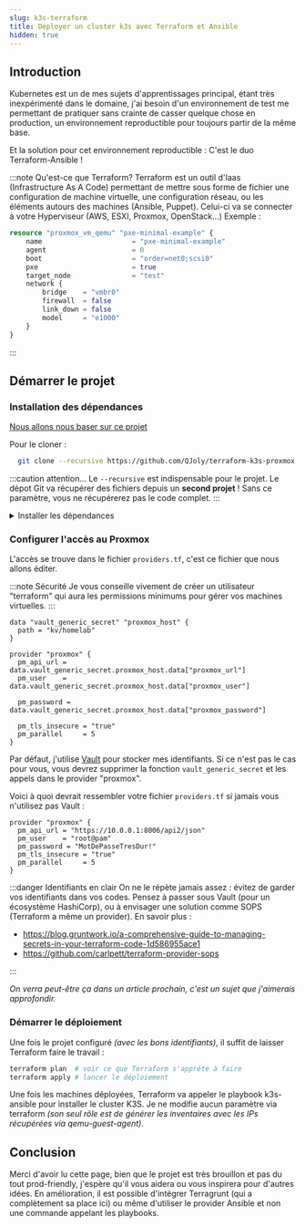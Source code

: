 ```yaml
---
slug: k3s-terraform
title: Deployer un cluster k3s avec Terraform et Ansible
hidden: true
---
```

## Introduction

Kubernetes est un de mes sujets d'apprentissages principal, étant très inexpérimenté dans le domaine, j'ai besoin d'un environnement de test me permettant de pratiquer sans crainte de casser quelque chose en production, un environnement reproductible pour toujours partir de la même base.

Et la solution pour cet environnement reproductible : C'est le duo Terraform-Ansible !

:::note Qu'est-ce que Terraform?
Terraform est un outil d'Iaas (Infrastructure As A Code) permettant de mettre sous forme de fichier une configuration de machine virtuelle, une configuration réseau, ou les éléments autours des machines (Ansible, Puppet). Celui-ci va se connecter à votre Hyperviseur (AWS, ESXI, Proxmox, OpenStack…)
Exemple :

```terraform
resource "proxmox_vm_qemu" "pxe-minimal-example" {
    name                      = "pxe-minimal-example"
    agent                     = 0
    boot                      = "order=net0;scsi0"
    pxe                       = true
    target_node               = "test"
    network {
        bridge    = "vmbr0"
        firewall  = false
        link_down = false
        model     = "e1000"
    }
}
```

:::

## Démarrer le projet

### Installation des dépendances

[Nous allons nous baser sur ce projet](https://github.com/QJoly/terraform-k3s-proxmox)

Pour le cloner :

```bash
  git clone --recursive https://github.com/QJoly/terraform-k3s-proxmox
```

:::caution attention…
Le `--recursive` est indispensable pour le projet. Le dépot Git va récupérer des fichiers depuis un **second projet** !
Sans ce paramètre, vous ne récupérerez pas le code complet.
:::

<details>
  <summary>Installer les dépendances</summary>
  <ul>
    <li> <a href="https://www.terraform.io/downloads">Terraform (>v1.1.7)</a>  </li>
    <li> <a href="https://docs.ansible.com/ansible/latest/installation_guide/intro_installation.html#installing-ansible-on-debian">Ansible (>2.11.6)</a> </li>
    <li> <a href="https://pypi.org/project/j2cli/">Jinja2-Cli</a>  </li>
   </ul>
</details>

### Configurer l'accès au Proxmox

L'accès se trouve dans le fichier `providers.tf`, c'est ce fichier que nous allons éditer.

:::note Sécurité
Je vous conseille vivement de créer un utilisateur "terraform" qui aura les permissions minimums pour gérer vos machines virtuelles.
:::

```hcl
data "vault_generic_secret" "proxmox_host" {
  path = "kv/homelab"
}

provider "proxmox" {
  pm_api_url = data.vault_generic_secret.proxmox_host.data["proxmox_url"]
  pm_user    = data.vault_generic_secret.proxmox_host.data["proxmox_user"]

  pm_password = data.vault_generic_secret.proxmox_host.data["proxmox_password"]

  pm_tls_insecure = "true"
  pm_parallel     = 5
}
```

Par défaut, j'utilise [Vault](https://vault.io) pour stocker mes identifiants. Si ce n'est pas le cas pour vous, vous devrez supprimer la fonction `vault_generic_secret` et les appels dans le provider "proxmox".

Voici à quoi devrait ressembler votre fichier `providers.tf` si jamais vous n'utilisez pas Vault :

```hcl
provider "proxmox" {
  pm_api_url = "https://10.0.0.1:8006/api2/json"
  pm_user    = "root@pam"
  pm_password = "MotDePasseTresDur!"
  pm_tls_insecure = "true"
  pm_parallel     = 5
}
```

:::danger Identifiants en clair
On ne le répète jamais assez : évitez de garder vos identifiants dans vos codes. Pensez à passer sous Vault (pour un écosystème HashiCorp), ou à envisager une solution comme SOPS (Terraform a même un provider).
En savoir plus :

- <https://blog.gruntwork.io/a-comprehensive-guide-to-managing-secrets-in-your-terraform-code-1d586955ace1>
- <https://github.com/carlpett/terraform-provider-sops>

:::

*On verra peut-être ça dans un article prochain, c'est un sujet que j'aimerais approfondir.*

### Démarrer le déploiement

Une fois le projet configuré *(avec les bons identifiants)*, il suffit de laisser Terraform faire le travail :

```bash
terraform plan  # voir ce que Terraform s'apprète à faire
terraform apply # lancer le déploiement
```

Une fois les machines déployées, Terraform va appeler le playbook k3s-ansible pour installer le cluster K3S. Je ne modifie aucun paramètre via terraform *(son seul rôle est de générer les inventaires avec les IPs récupérées via qemu-guest-agent)*.

## Conclusion

Merci d'avoir lu cette page, bien que le projet est très brouillon et pas du tout prod-friendly, j'espère qu'il vous aidera ou vous inspirera pour d'autres idées. En amélioration, il est possible d'intégrer Terragrunt (qui a complètement sa place ici) ou même d'utiliser le provider Ansible et non une commande appelant les playbooks.  
